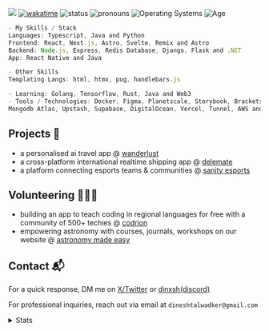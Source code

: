 ![](https://komarev.com/ghpvc/?username=dinxsh) [![wakatime](https://wakatime.com/badge/user/018cddd8-b17b-4e5f-a792-bed4da250ea7.svg)](https://wakatime.com/@018cddd8-b17b-4e5f-a792-bed4da250ea7)
![status](https://img.shields.io/badge/Status-Sleep_Deprieved-c70000) ![pronouns](https://img.shields.io/badge/Pronouns-He/Him-8A2BE2) ![Operating Systems](https://img.shields.io/badge/OS-macOS_Windows_Linux-253469) ![Age](https://img.shields.io/badge/3_May_2005-c70000)


```Javascript
- My Skills / Stack
Languages: Typescript, Java and Python
Frontend: React, Next.js, Astro, Svelte, Remix and Astro
Backend: Node.js, Express, Redis Database, Django, Flask and .NET
App: React Native and Java

- Other Skills
Templating Langs: html, htmx, pug, handlebars.js

- Learning: Golang, Tensorflow, Rust, Java and Web3
- Tools / Technologies: Docker, Figma, Planetscale, Storybook, Brackets,
Mongodb Atlas, Upstash, Supabase, DigitalOcean, Vercel, Tunnel, AWS and Firebase
```

## Projects 🎯
- a personalised ai travel app @ [wanderlust](https://mywanderlust.app)
- a cross-platform international realtime shipping app @ [delemate](https://delemate.com)
- a platform connecting esports teams & communities @ [sanity esports](https://sanityesports.live)

## Volunteering 🙋🏽‍♂️
- building an app to teach coding in regional languages for free with a community of 500+ techies @ [codrion](https://x.com/dineshcodes)
- empowering astronomy with courses, journals, workshops on our website @ [astronomy made easy](https://astronomymadeeasy.vercel.app)

## Contact 📬

For a quick response, DM me on [X/Twitter](https://x.com/dineshcodes) or [dinxsh(discord)](https://discord.com/users/989106479699210310)

For professional inquiries, reach out via email at ``dineshtalwadker@gmail.com``


<details>
  <summary>Stats</summary> <br>
  
  ![Dinesh's GitHub stats](https://github-readme-stats-dinxsh.vercel.app/api?username=dinxsh&show_icons=true&theme=radical) 

  <!--START_SECTION:waka-->

```rust
Total Time: 73 hrs 41 mins

JavaScript   55 hrs 50 mins  >>>>>>>>>>>>>>>>>>>------   75.78 %
Astro        11 hrs 25 mins  >>>>---------------------   15.50 %
JSON         2 hrs 34 mins   >------------------------   03.50 %
TypeScript   1 hr 53 mins    >------------------------   02.56 %
Markdown     1 hr 9 mins     -------------------------   01.56 %
Python       24 mins         -------------------------   00.56 %
C++          9 mins          -------------------------   00.21 %
XML          7 mins          -------------------------   00.16 %
Other        5 mins          -------------------------   00.12 %
```

<!--END_SECTION:waka-->
</details>
